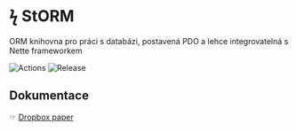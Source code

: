 # ϟ StORM
ORM knihovna pro práci s databázi, postavená PDO a lehce integrovatelná s Nette frameworkem

![Actions](https://github.com/liquiddesign/storm/actions/workflows/php.yml/badge.svg)
![Release](https://img.shields.io/github/v/release/liquiddesign/storm)

## Dokumentace
☞ [Dropbox paper](https://paper.dropbox.com/doc/StORM--A576bYGiU0wgYv3aYVPU5U4nAg-62jqUghrsrzhpC7WWHwRL)